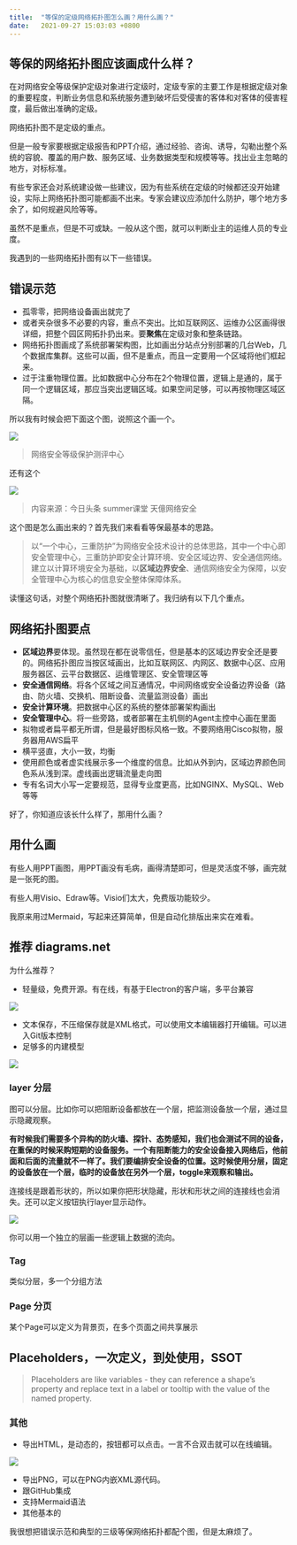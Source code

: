 ```yaml
---
title:  "等保的定级网络拓扑图怎么画？用什么画？"
date:   2021-09-27 15:03:03 +0800
---
```


## 等保的网络拓扑图应该画成什么样？

在对网络安全等级保护定级对象进行定级时，定级专家的主要工作是根据定级对象的重要程度，判断业务信息和系统服务遭到破坏后受侵害的客体和对客体的侵害程度，最后做出准确的定级。

网络拓扑图不是定级的重点。

但是一般专家要根据定级报告和PPT介绍，通过经验、咨询、诱导，勾勒出整个系统的容貌、覆盖的用户数、服务区域、业务数据类型和规模等等。找出业主忽略的地方，对标标准。

有些专家还会对系统建设做一些建议，因为有些系统在定级的时候都还没开始建设，实际上网络拓扑图可能都画不出来。专家会建议应添加什么防护，哪个地方多余了，如何规避风险等等。

虽然不是重点，但是不可或缺。一般从这个图，就可以判断业主的运维人员的专业度。

我遇到的一些网络拓扑图有以下一些错误。

## 错误示范

- 孤零零，把网络设备画出就完了
- 或者夹杂很多不必要的内容，重点不突出。比如互联网区、运维办公区画得很详细，把整个园区网拓扑扔出来。要**聚焦**在定级对象和整条链路。
- 网络拓扑图画成了系统部署架构图，比如画出分站点分别部署的几台Web，几个数据库集群。这些可以画，但不是重点，而且一定要用一个区域将他们框起来。
- 过于注重物理位置。比如数据中心分布在2个物理位置，逻辑上是通的，属于同一个逻辑区域，那应当突出逻辑区域。如果空间足够，可以再按物理区域区隔。

所以我有时候会把下面这个图，说照这个画一个。

![](/images/2021/dengbao/wlaqdjbhcpzx.png)

> 网络安全等级保护测评中心

还有这个

![](/images/2021/dengbao/tywlaq.png)

> 内容来源：今日头条 summer课堂 天億网络安全

这个图是怎么画出来的？首先我们来看看等保最基本的思路。

> 以“一个中心，三重防护”为网络安全技术设计的总体思路，其中一个中心即安全管理中心，三重防护即安全计算环境、安全区域边界、安全通信网络。建立以计算环境安全为基础，以**区域边界安全**、通信网络安全为保障，以安全管理中心为核心的信息安全整体保障体系。

读懂这句话，对整个网络拓扑图就很清晰了。我归纳有以下几个重点。

## 网络拓扑图要点

- **区域边界**要体现。虽然现在都在说零信任，但是基本的区域边界安全还是要的。网络拓扑图应当按区域画出，比如互联网区、内网区、数据中心区、应用服务器区、云平台数据区、运维管理区、安全管理区等
- **安全通信网络**。将各个区域之间互通情况，中间网络或安全设备边界设备（路由、防火墙、交换机、阻断设备、流量监测设备）画出
- **安全计算环境**。把数据中心区的系统的整体部署架构画出
- **安全管理中心**。将一些旁路，或者部署在主机侧的Agent主控中心画在里面
- 拟物或者扁平都无所谓，但是最好图标风格一致。不要网络用Cisco拟物，服务器用AWS扁平
- 横平竖直，大小一致，均衡
- 使用颜色或者虚实线展示多一个维度的信息。比如从外到内，区域边界颜色同色系从浅到深。虚线画出逻辑流量走向图
- 专有名词大小写一定要规范，显得专业度更高，比如NGINX、MySQL、Web等等

好了，你知道应该长什么样了，那用什么画？

## 用什么画

有些人用PPT画图，用PPT画没有毛病，画得清楚即可，但是灵活度不够，画完就是一张死的图。

有些人用Visio、Edraw等。Visio们太大，免费版功能较少。

我原来用过Mermaid，写起来还算简单，但是自动化排版出来实在难看。

## 推荐 diagrams.net

为什么推荐？

- 轻量级，免费开源。有在线，有基于Electron的客户端，多平台兼容

![](/images/2021/dengbao/interface-introduction.png)

- 文本保存，不压缩保存就是XML格式，可以使用文本编辑器打开编辑。可以进入Git版本控制
- 足够多的内建模型

![](/images/2021/dengbao/shapes.png)

### layer 分层

图可以分层。比如你可以把阻断设备都放在一个层，把监测设备放一个层，通过显示隐藏观察。

**有时候我们需要多个异构的防火墙、探针、态势感知，我们也会测试不同的设备，在重保的时候采购短期的设备服务。一个有阻断能力的安全设备接入网络后，他前面和后面的流量就不一样了。我们要编排安全设备的位置。这时候使用分层，固定的设备放在一个层，临时的设备放在另外一个层，toggle来观察和输出。**

连接线是跟着形状的，所以如果你把形状隐藏，形状和形状之间的连接线也会消失。还可以定义按钮执行layer显示动作。

![](/images/2021/dengbao/interactive-diagram-toggle-editor.gif)

你可以用一个独立的层画一些逻辑上数据的流向。

### Tag 

类似分层，多一个分组方法

### Page 分页

某个Page可以定义为背景页，在多个页面之间共享展示

## Placeholders，一次定义，到处使用，SSOT 

> Placeholders are like variables - they can reference a shape’s property and replace text in a label or tooltip with the value of the named property.

### 其他

- 导出HTML，是动态的，按钮都可以点击。一言不合双击就可以在线编辑。

![](/images/2021/dengbao/export-html-options.png)

- 导出PNG，可以在PNG内嵌XML源代码。
- 跟GitHub集成
- 支持Mermaid语法
- 其他基本的

我很想把错误示范和典型的三级等保网络拓扑都配个图，但是太麻烦了。
